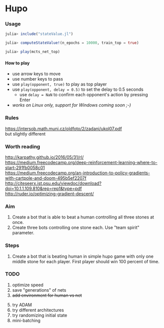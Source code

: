 # Hupo

### Usage
```julia
julia> include("stateValue.jl")

julia> computeStateValue!(n_epochs = 10000, train_top = true)

julia> play(mcts_net_top)
```

#### How to play
- use arrow keys to move
- use number keys to pass
- use `play(opponent, true)` to play as top player
- use `play(opponent, delay = 0.5)` to set the delay to 0.5 seconds
  - use `delay = NaN` to confirm each opponent's action by pressing Enter
- *works on Linux only, support for Windows coming soon ;-)*

### Rules
https://intersob.math.muni.cz/oldfoto/2/zadani/ukol07.pdf  
but slightly different

### Worth reading
http://karpathy.github.io/2016/05/31/rl/  
https://medium.freecodecamp.org/deep-reinforcement-learning-where-to-start-291fb0058c01  
https://medium.freecodecamp.org/an-introduction-to-policy-gradients-with-cartpole-and-doom-495b5ef2207f
http://citeseerx.ist.psu.edu/viewdoc/download?doi=10.1.1.109.810&rep=rep1&type=pdf   
http://ruder.io/optimizing-gradient-descent/

### Aim
1. Create a bot that is able to beat a human controlling all three stones at once.
2. Create three bots controlling one stone each. Use "team spirit" parameter.

### Steps
1. Create a bot that is beating human in simple hupo game with only one middle stone for each player. First player should win 100 percent of time.

### TODO
1. optimize speed
2. save "generations" of nets
3. ~~add environment for human vs net~~
<!-- 4. add probability information to game printing -->
5. try ADAM
6. try different architectures
7. try randomizing initial state
8. mini-batching
